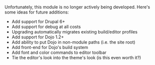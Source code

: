Unfortunately, this module is no longer actively being developed.  Here's some ideas for future additions:

  * Add support for Drupal 6+
  * Add support for debug at all costs
  * Upgrading automatically migrates existing build/editor profiles
  * Add support for Dojo 1.2+
  * Add ability to put Dojo in non-module paths (i.e. the site root)
  * Add front-end for Dojo's build system
  * Add font and color commands to editor toolbar
  * Tie the editor's look into the theme's look (is this even worth it?)